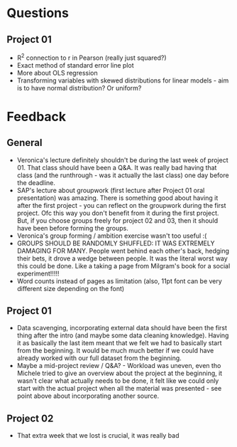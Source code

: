 # Questions

## Project 01

- R$^2$  connection to r in Pearson (really just squared?)
- Exact method of standard error line plot
- More about OLS regression
- Transforming variables with skewed distributions for linear models - aim is to have normal distribution? Or uniform?

# Feedback

## General
- Veronica's lecture definitely shouldn't be during the last week of project 01. That class should have been a Q&A. It was really bad having that class (and the runthrough - was it actually the last class) one day before the deadline.
- SAP's lecture about groupwork (first lecture after Project 01 oral presentation) was amazing. There is something good about having it after the first project - you can reflect on the groupwork during the first project. Ofc this way you don't benefit from it during the first project. But, if you choose groups freely for project 02 and 03, then it should have been before forming the groups.
- Veronica's group forming / ambition exercise wasn't too useful :(
- GROUPS SHOULD BE RANDOMLY SHUFFLED: IT WAS EXTREMELY DAMAGING FOR MANY. People went behind each other's back, hedging their bets, it drove a wedge between people. It was the literal worst way this could be done. Like a taking a page from Milgram's book for a social experiment!!!!!
- Word counts instead of pages as limitation (also, 11pt font can be very different size depending on the font)

## Project 01

- Data scavenging, incorporating external data should have been the first thing after the intro (and maybe some data cleaning knowledge). Having it as basically the last item meant that we felt we had to basically start from the beginning. It would be much much better if we could have already worked with our full dataset from the beginning.
- Maybe a mid-project review / Q&A? - Workload was uneven, even tho Michele tried to give an overview about the project at the beginning, it wasn't clear what actually needs to be done, it felt like we could only start with the actual project when all the material was presented - see point above about incorporating another source.

## Project 02

- That extra week that we lost is crucial, it was really bad